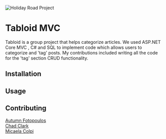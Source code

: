 ![Holiday Road Project](https://user-images.githubusercontent.com/62270575/112025826-f2d6da00-8b0b-11eb-833f-c77ad74446b5.png)

# Tabloid MVC

Tabloid is a group project that helps categorize articles. We used ASP.NET Core MVC , C# and SQL to implement code which allows users to categorize and 'tag' posts. My contributions included writing all the code for the 'tag' section CRUD functionality.

## Installation


## Usage

## Contributing
[Autumn Fotopoulos](//)  
[Chad Clark](//)  
[Micaela Colpi](//)  

